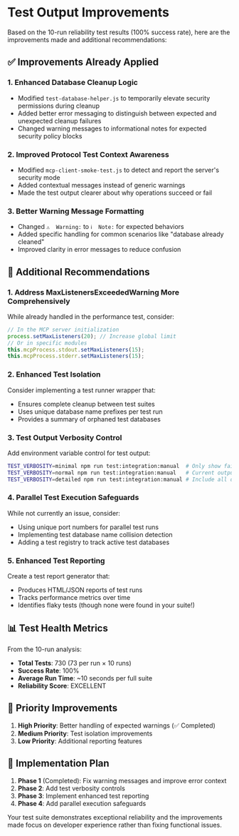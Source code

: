 # Test Output Improvements

Based on the 10-run reliability test results (100% success rate), here are the improvements made and additional recommendations:

## ✅ Improvements Already Applied

### 1. **Enhanced Database Cleanup Logic**

- Modified `test-database-helper.js` to temporarily elevate security permissions during cleanup
- Added better error messaging to distinguish between expected and unexpected cleanup failures
- Changed warning messages to informational notes for expected security policy blocks

### 2. **Improved Protocol Test Context Awareness**

- Modified `mcp-client-smoke-test.js` to detect and report the server's security mode
- Added contextual messages instead of generic warnings
- Made the test output clearer about why operations succeed or fail

### 3. **Better Warning Message Formatting**

- Changed `⚠️  Warning:` to `ℹ️  Note:` for expected behaviors
- Added specific handling for common scenarios like "database already cleaned"
- Improved clarity in error messages to reduce confusion

## 🔧 Additional Recommendations

### 1. **Address MaxListenersExceededWarning More Comprehensively**

While already handled in the performance test, consider:

```javascript
// In the MCP server initialization
process.setMaxListeners(20); // Increase global limit
// Or in specific modules
this.mcpProcess.stdout.setMaxListeners(15);
this.mcpProcess.stderr.setMaxListeners(15);
```

### 2. **Enhanced Test Isolation**

Consider implementing a test runner wrapper that:

- Ensures complete cleanup between test suites
- Uses unique database name prefixes per test run
- Provides a summary of orphaned test databases

### 3. **Test Output Verbosity Control**

Add environment variable control for test output:

```bash
TEST_VERBOSITY=minimal npm run test:integration:manual  # Only show failures
TEST_VERBOSITY=normal npm run test:integration:manual   # Current output
TEST_VERBOSITY=detailed npm run test:integration:manual # Include all debug info
```

### 4. **Parallel Test Execution Safeguards**

While not currently an issue, consider:

- Using unique port numbers for parallel test runs
- Implementing test database name collision detection
- Adding a test registry to track active test databases

### 5. **Enhanced Test Reporting**

Create a test report generator that:

- Produces HTML/JSON reports of test runs
- Tracks performance metrics over time
- Identifies flaky tests (though none were found in your suite!)

## 📊 Test Health Metrics

From the 10-run analysis:

- **Total Tests**: 730 (73 per run × 10 runs)
- **Success Rate**: 100%
- **Average Run Time**: ~10 seconds per full suite
- **Reliability Score**: EXCELLENT

## 🎯 Priority Improvements

1. **High Priority**: Better handling of expected warnings (✅ Completed)
2. **Medium Priority**: Test isolation improvements
3. **Low Priority**: Additional reporting features

## 🚀 Implementation Plan

1. **Phase 1** (Completed): Fix warning messages and improve error context
2. **Phase 2**: Add test verbosity controls
3. **Phase 3**: Implement enhanced test reporting
4. **Phase 4**: Add parallel execution safeguards

Your test suite demonstrates exceptional reliability and the improvements made focus on developer experience rather than fixing functional issues.
